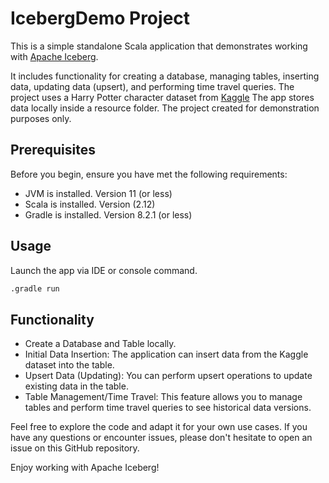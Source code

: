 # IcebergDemo Project

This is a simple standalone Scala application that demonstrates working
with [Apache Iceberg](https://iceberg.apache.org/).

It includes functionality for creating a database, managing tables, inserting data, updating data (upsert), and
performing time travel queries. The project uses a Harry Potter character dataset
from [Kaggle](https://www.kaggle.com/datasets/electroclashh/harry-potter-dataset/data)
The app stores data locally inside a resource folder. The project created for demonstration purposes only.

## Prerequisites

Before you begin, ensure you have met the following requirements:

- JVM is installed. Version 11 (or less)
- Scala is installed. Version (2.12)
- Gradle is installed. Version 8.2.1 (or less)

## Usage

Launch the app via IDE or console command.

```bash
.gradle run 
```

## Functionality

- Create a Database and Table locally.
- Initial Data Insertion: The application can insert data from the Kaggle dataset into the table.
- Upsert Data (Updating): You can perform upsert operations to update existing data in the table.
- Table Management/Time Travel: This feature allows you to manage tables and perform time travel queries to see
  historical data versions.

Feel free to explore the code and adapt it for your own use cases. If you have any questions or encounter issues, please
don't hesitate to open an issue on this GitHub repository.

Enjoy working with Apache Iceberg!
